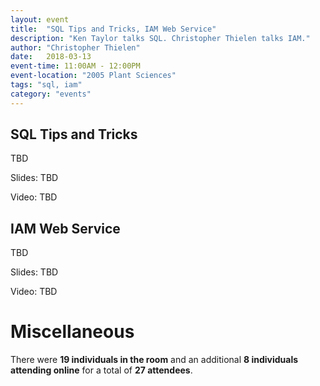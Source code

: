 ```yaml
---
layout: event
title:  "SQL Tips and Tricks, IAM Web Service"
description: "Ken Taylor talks SQL. Christopher Thielen talks IAM."
author: "Christopher Thielen"
date:   2018-03-13
event-time: 11:00AM - 12:00PM
event-location: "2005 Plant Sciences"
tags: "sql, iam"
category: "events"
---
```


SQL Tips and Tricks
-

TBD

Slides: TBD

Video: TBD

IAM Web Service
-

TBD

Slides: TBD

Video: TBD

Miscellaneous
=
There were **19 individuals in the room** and an additional **8 individuals attending online** for a total of **27 attendees**.
